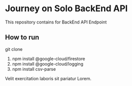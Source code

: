 # Journey on Solo BackEnd API

This repository contains for BackEnd API Endpoint

## How to run

git clone

1. npm install @google-cloud/firestore
2. npm install @google-cloud/logging
3. npm install csv-parse

Velit exercitation laboris sit pariatur Lorem.
